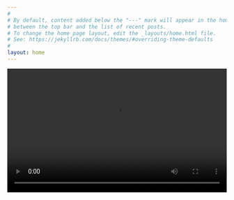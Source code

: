 ```yaml
---
#
# By default, content added below the "---" mark will appear in the home page
# between the top bar and the list of recent posts.
# To change the home page layout, edit the _layouts/home.html file.
# See: https://jekyllrb.com/docs/themes/#overriding-theme-defaults
#
layout: home
---
```

<div style="padding:56.25% 0 0 0;position:relative;">
  <video 
    style="position:absolute;top:0;left:0;width:100%;height:100%;" 
    controls 
    preload="metadata">
    <source src="{{ site.baseurl }}/assets/videos/2023-04-09-morocco.mp4" type="video/mp4">
    Your browser does not support the video tag.
  </video>
</div>

<style>
  video::-webkit-media-controls-panel {
    display: flex !important;
    opacity: 1 !important;
  }
</style>